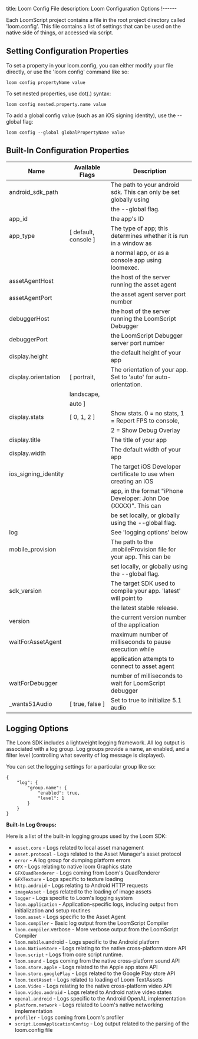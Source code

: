 title: Loom Config File
description: Loom Configuration Options
!------

Each LoomScript project contains a file in the root project directory called 'loom.config'. This file contains a list of settings that can be used on the native side of things, or accessed via script.

## Setting Configuration Properties

To set a property in your loom.config, you can either modify your file directly, or use the 'loom config' command like so:

~~~
loom config propertyName value
~~~

To set nested properties, use dot(.) syntax:

~~~
loom config nested.property.name value
~~~

To add a global config value (such as an iOS signing identity), use the --global flag:

~~~
loom config --global globalPropertyName value
~~~

## Built-In Configuration Properties

| Name                 | Available Flags      | Description                                                       |
| -------------------- | -------------------- | ----------------------------------------------------------------- |
| android_sdk_path     |                      | The path to your android sdk. This can only be set globally using |
|                      |                      | the --global flag.                                                |
| app_id               |                      | the app's ID                                                      |
| app_type             | [ default, console ] | The type of app; this determines whether it is run in a window as |
|                      |                      | a normal app, or as a console app using loomexec.                 |
| assetAgentHost       |                      | the host of the server running the asset agent                    |
| assetAgentPort       |                      | the asset agent server port number                                |
| debuggerHost         |                      | the host of the server running the LoomScript Debugger            |
| debuggerPort         |                      | the LoomScript Debugger server port number                        |
| display.height       |                      | the default height of your app                                    |
| display.orientation  | [ portrait,          | The orientation of your app. Set to 'auto' for auto-orientation.  |
|                      |   landscape,         |                                                                   |
|                      |   auto ]             |                                                                   |
| display.stats        | [ 0, 1, 2 ]          | Show stats. 0 = no stats, 1 = Report FPS to console,              |
|                      |                      | 2 = Show Debug Overlay                                            |
| display.title        |                      | The title of your app                                             |
| display.width        |                      | The default width of your app                                     |
| ios_signing_identity |                      | The target iOS Developer certificate to use when creating an iOS  |
|                      |                      | app, in the format "iPhone Developer: John Doe (XXXX)". This can  |
|                      |                      |  be set locally, or globally using the --global flag.             |
| log                  |                      | See 'logging options' below                                       |
| mobile_provision     |                      | The path to the .mobileProvision file for your app. This can be   |
|                      |                      | set locally, or globally using the --global flag.                 |
| sdk_version          |                      | The target SDK used to compile your app. 'latest' will point to   |
|                      |                      | the latest stable release.                                        |
| version              |                      | the current version number of the application                     |
| waitForAssetAgent    |                      | maximum number of milliseconds to pause execution while           |
|                      |                      | application attempts to connect to asset agent                    |
| waitForDebugger      |                      | number of milliseconds to wait for LoomScript debugger            |
| _wants51Audio        | [ true, false ]      | Set to true to initialize 5.1 audio                               |

## Logging Options

The Loom SDK includes a lightweight logging framework. All log output is associated with a log group. Log groups provide a name, an enabled, and a filter level (controlling what severity of log message is displayed).

You can set the logging settings for a particular group like so:

~~~
{
    "log": {
        "group.name": {
            "enabled": true,
            "level": 1
        }
    }
}
~~~

**Built-In Log Groups:**

Here is a list of the built-in logging groups used by the Loom SDK:

* `asset.core` - Logs related to local asset management
* `asset.protocol` - Logs related to the Asset Manager's asset protocol
* `error` - A log group for dumping platform errors
* `GFX` - Logs relating to native loom Graphics state
* `GFXQuadRenderer` - Logs coming from Loom's QuadRenderer
* `GFXTexture` - Logs specific to texture loading
* `http.android` - Logs relating to Android HTTP requests
* `imageAsset` - Logs related to the loading of image assets
* `logger` - Logs specific to Loom's logging system
* `loom.application` - Application-specific logs, including output from initialization and setup routines
* `loom.asset` - Logs specific to the Asset Agent
* `loom.compiler` - Basic log output from the LoomScript Compiler
* `loom.compiler`.verbose - More verbose output from the LoomScript Compiler
* `loom.mobile`.android - Logs specific to the Android platform
* `Loom.NativeStore` - Logs relating to the native cross-platform store API
* `loom.script` - Logs from core script runtime.
* `loom.sound` - Logs coming from the native cross-platform sound API
* `loom.store.apple` - Logs related to the Apple app store API
* `loom.store.googlePlay` - Logs related to the Google Play store API
* `loom.textAsset` - Logs related to loading of Loom TextAssets
* `Loom.Video` - Logs relating to the native cross-platform video API
* `loom.video.android` - Logs related to Android native video states
* `openal.android` - Logs specific to the Android OpenAL implementation
* `platform.network` - Logs related to Loom's native networking implementation
* `profiler` - Logs coming from Loom's profiler
* `script.LoomApplicationConfig` - Log output related to the parsing of the loom.config file

